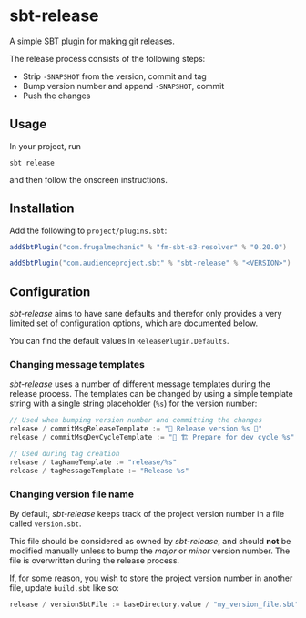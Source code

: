 # sbt-release

A simple SBT plugin for making git releases.

The release process consists of the following steps:

- Strip `-SNAPSHOT` from the version, commit and tag
- Bump version number and append `-SNAPSHOT`, commit
- Push the changes

## Usage

In your project, run

```shell
sbt release
```

and then follow the onscreen instructions.

## Installation

Add the following to `project/plugins.sbt`:

```sbt
addSbtPlugin("com.frugalmechanic" % "fm-sbt-s3-resolver" % "0.20.0")

addSbtPlugin("com.audienceproject.sbt" % "sbt-release" % "<VERSION>")
```

## Configuration

_sbt-release_ aims to have sane defaults and therefor only provides a very
limited set of configuration options, which are documented below.

You can find the default values in `ReleasePlugin.Defaults`.

### Changing message templates

_sbt-release_ uses a number of different message templates during the release
process. The templates can be changed by using a simple template string with a
single string placeholder (`%s`) for the version number:

````sbt
// Used when bumping version number and committing the changes
release / commitMsgReleaseTemplate := "🎉 Release version %s 🎉"
release / commitMsgDevCycleTemplate := "👷 🏗 Prepare for dev cycle %s"

// Used during tag creation
release / tagNameTemplate := "release/%s"
release / tagMessageTemplate := "Release %s"
````

### Changing version file name

By default, _sbt-release_ keeps track of the project version number in a file
called `version.sbt`.

This file should be considered as owned by _sbt-release_, and should **not** be
modified manually unless to bump the _major_ or _minor_ version number. The file
is overwritten during the release process.

If, for some reason, you wish to store the project version number in another
file, update `build.sbt` like so:

````sbt
release / versionSbtFile := baseDirectory.value / "my_version_file.sbt"
````
